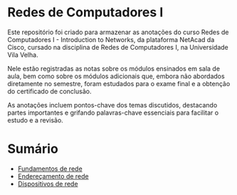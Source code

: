 # Redes de Computadores I

Este repositório foi criado para armazenar as anotações do curso Redes de Computadores I - Introduction to Networks, da plataforma NetAcad da Cisco, cursado na disciplina de Redes de Computadores I, na Universidade Vila Velha. 

Nele estão registradas as notas sobre os módulos ensinados em sala de aula, bem como sobre os módulos adicionais que, embora não abordados diretamente no semestre, foram estudados para o exame final e a obtenção do certificado de conclusão. 

As anotações incluem pontos-chave dos temas discutidos, destacando partes importantes e grifando palavras-chave essenciais para facilitar o estudo e a revisão.

# Sumário

* [Fundamentos de rede](https://github.com/JoaoLucasAssis/Redes_de_Computadores/tree/main/Fundamentos%20de%20Rede)
* [Endereçamento de rede](https://github.com/JoaoLucasAssis/Redes_de_Computadores/tree/main/Endere%C3%A7amento%20de%20rede)
* [Dispositivos de rede](https://github.com/JoaoLucasAssis/Redes_de_Computadores/tree/main/Dispositivos%20de%20rede)
